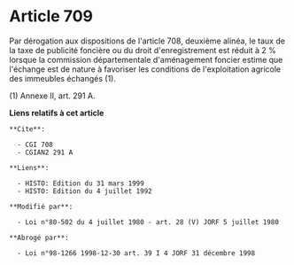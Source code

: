 # Article 709

Par dérogation aux dispositions de l'article 708, deuxième alinéa, le taux de la taxe de publicité foncière ou du droit
d'enregistrement est réduit à 2 % lorsque la commission départementale d'aménagement foncier estime que l'échange est de
nature à favoriser les conditions de l'exploitation agricole des immeubles échangés (1).

(1) Annexe II, art. 291 A.

**Liens relatifs à cet article**

	**Cite**:

	  - CGI 708
	  - CGIAN2 291 A

	**Liens**:

	  - HISTO: Edition du 31 mars 1999
	  - HISTO: Edition du 4 juillet 1992

	**Modifié par**:

	  - Loi n°80-502 du 4 juillet 1980 - art. 28 (V) JORF 5 juillet 1980

	**Abrogé par**:

	  - Loi n°98-1266 1998-12-30 art. 39 I 4 JORF 31 décembre 1998
